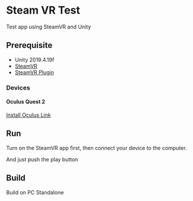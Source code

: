 # Steam VR Test

Test app using SteamVR and Unity

## Prerequisite

 - Unity 2019.4.19f
 - [SteamVR](https://store.steampowered.com/app/250820/SteamVR)
 - [SteamVR Plugin](https://github.com/ValveSoftware/steamvr_unity_plugin)

### Devices

#### Oculus Quest 2

[Install Oculus Link](https://www.oculus.com/setup/)

## Run

Turn on the SteamVR app first, then connect your device to the computer.

And just push the play button

## Build

Build on PC Standalone
